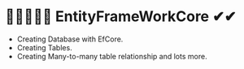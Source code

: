 # 🌹🌹🌹🌹🤷‍ EntityFrameWorkCore  ✔✔
- Creating Database with EfCore.
- Creating Tables.
- Creating Many-to-many table relationship and lots more. 
